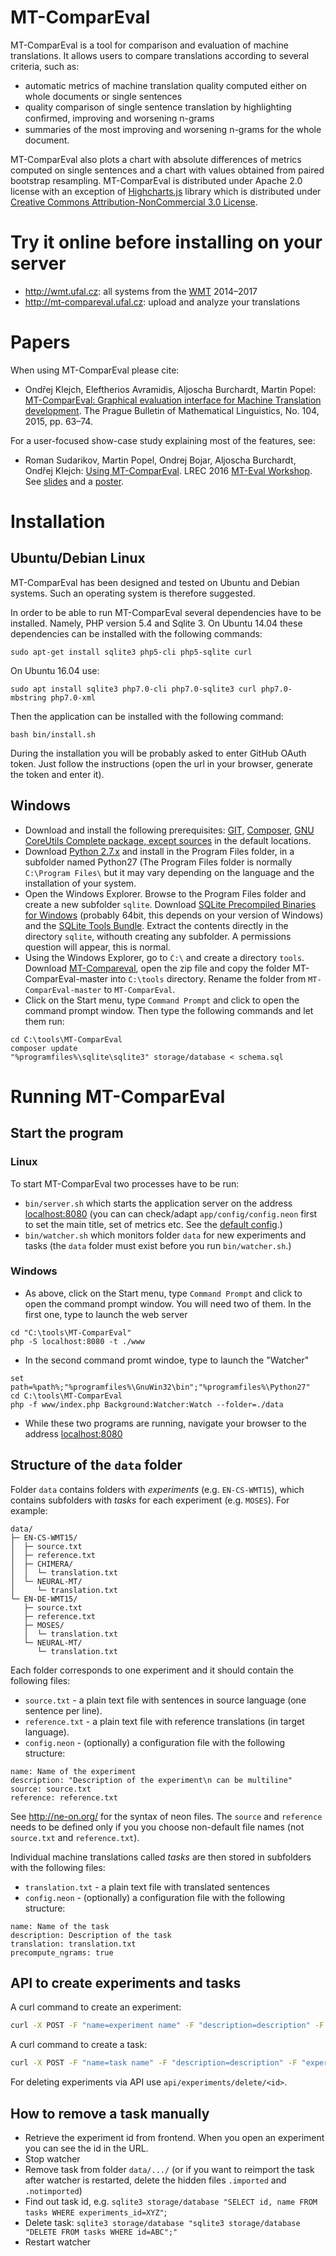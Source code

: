 # MT-ComparEval
MT-ComparEval is a tool for comparison and evaluation of machine translations.
It allows users to compare translations according to several criteria, such as:
 - automatic metrics of machine translation quality computed either on whole documents or single sentences
 - quality comparison of single sentence translation by highlighting conﬁrmed, improving and worsening n-grams
 - summaries of the most improving and worsening n-grams for the whole document.

MT-ComparEval also plots a chart with absolute differences of metrics computed on single sentences
  and a chart with values obtained from paired bootstrap resampling.
MT-ComparEval is distributed under Apache 2.0 license with an exception of [Highcharts.js](http://www.highcharts.com/) library
  which is distributed under [Creative Commons Attribution-NonCommercial 3.0 License](http://creativecommons.org/licenses/by-nc/3.0/).

# Try it online before installing on your server

- http://wmt.ufal.cz: all systems from the [WMT](http://www.statmt.org/wmt16/) 2014–2017
- http://mt-compareval.ufal.cz: upload and analyze your translations

# Papers
When using MT-ComparEval please cite:
 - Ondřej Klejch, Eleftherios Avramidis, Aljoscha Burchardt, Martin Popel: [MT-ComparEval: Graphical evaluation interface for Machine Translation development](http://ufal.mff.cuni.cz/pbml/104/art-klejch-et-al.pdf). The Prague Bulletin of Mathematical Linguistics, No. 104, 2015, pp. 63–74.

For a user-focused show-case study explaining most of the features, see:
 - Roman Sudarikov, Martin Popel, Ondrej Bojar, Aljoscha Burchardt, Ondřej Klejch: [Using MT-ComparEval](http://www.cracking-the-language-barrier.eu/wp-content/uploads/Sudarikov-etal.pdf). LREC 2016 [MT-Eval Workshop](http://www.cracking-the-language-barrier.eu/mt-eval-workshop-2016/). See [slides](http://ufal.mff.cuni.cz/~popel/papers/2016_05_24_using_mt-compareval.pdf) and a [poster](http://ufal.mff.cuni.cz/~popel/papers/2016_lrec_tools-and-guidelines_poster.pdf).

# Installation

## Ubuntu/Debian Linux

MT-ComparEval has been designed and tested on Ubuntu and Debian systems. Such an operating system is therefore suggested. 

In order to be able to run MT-ComparEval several dependencies have to be installed.
Namely, PHP version 5.4 and Sqlite 3.
On Ubuntu 14.04 these dependencies can be installed with the following commands:
```
sudo apt-get install sqlite3 php5-cli php5-sqlite curl
```
On Ubuntu 16.04 use:
```
sudo apt install sqlite3 php7.0-cli php7.0-sqlite3 curl php7.0-mbstring php7.0-xml
```

Then the application can be installed with the following command:
```
bash bin/install.sh
```
During the installation you will be probably asked to enter GitHub OAuth token.
Just follow the instructions (open the url in your browser, generate the token and enter it).

## Windows

 - Download and install the following prerequisites: [GIT](https://git-scm.com/download/win), [Composer](https://getcomposer.org/download), [GNU CoreUtils Complete package, except sources](http://gnuwin32.sourceforge.net/packages/coreutils.htm) in the default locations.
 - Download [Python 2.7.x](https://www.python.org/downloads/release/python-2714) and install in the Program Files folder, in a subfolder named Python27 (The Program Files folder is normally `C:\Program Files\` but it may vary depending on the language and the installation of your system.
 - Open the Windows Explorer. Browse to the Program Files folder and create a new subfolder `sqlite`. Download [SQLite Precompiled Binaries for Windows](https://sqlite.org/download.html) (probably 64bit, this  depends on your version of Windows) and the [SQLite Tools Bundle](https://sqlite.org/download.html). Extract the contents directly in the directory `sqlite`, withouth creating any subfolder. A permissions question will appear, this is normal.
 - Using the Windows Explorer, go to `C:\` and create a directory `tools`. Download [MT-Compareval](https://github.com/choko/MT-ComparEval/archive/master.zip), open the zip file and copy the folder MT-ComparEval-master into `C:\tools` directory. Rename the folder from `MT-ComparEval-master` to `MT-ComparEval`.
 - Click on the Start menu, type `Command Prompt` and click to open the command prompt window. Then type the following commands and let them run:
```
cd C:\tools\MT-ComparEval
composer update
"%programfiles%\sqlite\sqlite3" storage/database < schema.sql
```
 

# Running MT-ComparEval

## Start the program

### Linux
To start MT-ComparEval two processes have to be run:

 - `bin/server.sh` which starts the application server on the address [localhost:8080](http://localhost:8080)
  (you can can check/adapt `app/config/config.neon` first to set the main title, set of metrics etc. See the [default config](app/config/config.neon).)
 - `bin/watcher.sh` which monitors folder `data` for new experiments and tasks (the `data` folder must exist before you run `bin/watcher.sh`.)

### Windows
 - As above, click on the Start menu, type `Command Prompt` and click to open the command prompt window. You will need two of them. In the first one, type to launch the web server
```
cd "C:\tools\MT-ComparEval"
php -S localhost:8080 -t ./www
```
 - In the second command promt windoe, type to launch the "Watcher"
```
set path=%path%;"%programfiles%\GnuWin32\bin";"%programfiles%\Python27"
cd C:\tools\MT-ComparEval
php -f www/index.php Background:Watcher:Watch --folder=./data
```
 - While these two programs are running, navigate your browser to the address [localhost:8080](http://localhost:8080)


## Structure of the `data` folder
Folder `data` contains folders with *experiments* (e.g. `EN-CS-WMT15`), which contains subfolders with *tasks* for each experiment (e.g. `MOSES`). For example:
```
data/
├─ EN-CS-WMT15/
│  ├─ source.txt
│  ├─ reference.txt
│  ├─ CHIMERA/
│  │  └─ translation.txt
│  └─ NEURAL-MT/
│     └─ translation.txt
└─ EN-DE-WMT15/
   ├─ source.txt
   ├─ reference.txt
   ├─ MOSES/
   │  └─ translation.txt
   └─ NEURAL-MT/
      └─ translation.txt
```

Each folder corresponds to one experiment and it should contain the following files:
 - `source.txt` - a plain text file with sentences in source language (one sentence per line).
 - `reference.txt` - a plain text file with reference translations (in target language).
 - `config.neon` - (optionally) a configuration file with the following structure:
```
name: Name of the experiment
description: "Description of the experiment\n can be multiline"
source: source.txt
reference: reference.txt
```
See http://ne-on.org/ for the syntax of neon files.
The `source` and `reference` needs to be defined only if you you choose non-default file names (not `source.txt` and `reference.txt`).

Individual machine translations called *tasks* are then stored in subfolders with the following files:
- `translation.txt` - a plain text file with translated sentences
- `config.neon` - (optionally) a configuration file with the following structure:
```
name: Name of the task
description: Description of the task
translation: translation.txt
precompute_ngrams: true
```

## API to create experiments and tasks
A curl command to create an experiment:
```bash
curl -X POST -F "name=experiment name" -F "description=description" -F "source=@source.txt" -F "reference=@reference.txt" http://localhost:8080/api/experiments/upload
```

A curl command to create a task:
```bash
curl -X POST -F "name=task name" -F "description=description" -F "experiment_id=1" -F "translation=@translation.txt" http://localhost:8080/api/tasks/upload
```

For deleting experiments via API use `api/experiments/delete/<id>`.

## How to remove a task manually

* Retrieve the experiment id from frontend. When you open an experiment you can see the id in the URL.
* Stop watcher
* Remove task from folder `data/.../` (or if you want to reimport the task after watcher is restarted, delete the hidden files `.imported` and `.notimported`)
* Find out task id, e.g. `sqlite3 storage/database "SELECT id, name FROM tasks WHERE experiments_id=XYZ"`;
* Delete task: `sqlite3 storage/database "sqlite3 storage/database "DELETE FROM tasks WHERE id=ABC";"`
* Restart watcher
